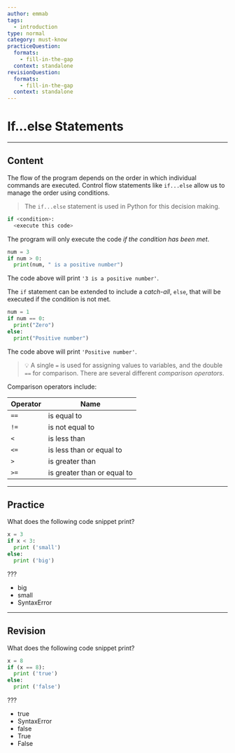 ```yaml
---
author: emmab
tags:
  - introduction
type: normal
category: must-know
practiceQuestion:
  formats:
    - fill-in-the-gap
  context: standalone
revisionQuestion:
  formats:
    - fill-in-the-gap
  context: standalone
---
```


# If...else Statements

---

## Content

The flow of the program depends on the order in which individual commands are executed. Control flow statements like `if...else` allow us to manage the order using conditions.

> The `if...else` statement is used in Python for this decision making.

```python
if <condition>:
  <execute this code>
```

The program will only execute the code *if the condition has been met*.

```python
num = 3
if num > 0:
  print(num, " is a positive number")
```

The code above will print `'3 is a positive number'`.

The `if` statement can be extended to include a *catch-all*, `else`, that will be executed if the condition is not met.

```python
num = 1
if num == 0:
  print("Zero")
else:
  print("Positive number")
```

The code above will print `'Positive number'`.

> 💡 A single `=` is used for assigning values to variables, and the double `==` for comparison. There are several different *comparison operators*.

Comparison operators include:

| Operator            | Name                                              |
| ------------------- | ------------------------------------------------- |
| `==`                | is equal to                                       |
| `!=`                | is not equal to                                   |
| `<`                 | is less than                                      |
| `<=`                | is less than or equal to                          |
| `>`                 | is greater than                                   |
| `>=`                | is greater than or equal to                       |


---

## Practice

What does the following code snippet print?

```python
x = 3
if x < 3:
  print ('small')
else:
  print ('big')
```

???

- big
- small
- SyntaxError


---

## Revision

What does the following code snippet print?

```python
x = 8
if (x == 8):
  print ('true')
else:
  print ('false')
```

???

- true
- SyntaxError
- false
- True
- False
 
